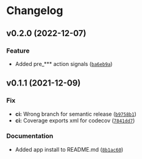# Changelog

<!--next-version-placeholder-->

## v0.2.0 (2022-12-07)
### Feature
* Added pre_*** action signals ([`ba6eb9a`](https://github.com/awmath/django-bulk-signals/commit/ba6eb9a869dd683d8675d6e45b41d67159ba0f13))

## v0.1.1 (2021-12-09)
### Fix
* **ci:** Wrong branch for semantic release ([`b9758b1`](https://github.com/awmath/django-bulk-signals/commit/b9758b13f5410d13fb844d7524dcaa0231b6be94))
* **ci:** Coverage exports xml for codecov ([`7841dd7`](https://github.com/awmath/django-bulk-signals/commit/7841dd7dc9ff3dedbf477c8da43e8fe2c00667fb))

### Documentation
* Added app install to README.md ([`8b1ac60`](https://github.com/awmath/django-bulk-signals/commit/8b1ac6003549f4f9c67d7055ec45cf9823b4ab4e))
